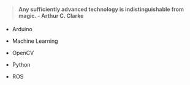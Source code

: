 > #### Any sufficiently advanced technology is indistinguishable from magic. - Arthur C. Clarke 

- Arduino

- Machine Learning

- OpenCV

- Python

- ROS
